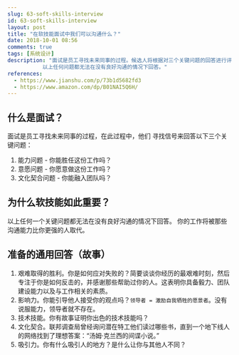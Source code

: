 ```yaml
---
slug: 63-soft-skills-interview
id: 63-soft-skills-interview
layout: post
title: "在软技能面试中我们可以沟通什么？"
date: 2018-10-01 08:56
comments: true
tags: [系统设计]
description: "面试是员工寻找未来同事的过程。候选人将根据对三个关键问题的回答进行评估：能力、意愿和文化契合。 
           以上任何问题都无法在没有良好沟通的情况下回答。"
references:
  - https://www.jianshu.com/p/73b1d5682fd3
  - https://www.amazon.com/dp/B01NAI5Q6H/
---
```


## 什么是面试？

面试是员工寻找未来同事的过程，在此过程中，他们
寻找信号来回答以下三个关键问题：

1. 能力问题 - 你能胜任这份工作吗？
2. 意愿问题 - 你愿意做这份工作吗？
3. 文化契合问题 - 你能融入团队吗？



## 为什么软技能如此重要？

以上任何一个关键问题都无法在没有良好沟通的情况下回答。
你的工作将被那些沟通能力比你更强的人取代。



## 准备的通用回答（故事）

1. 艰难取得的胜利。你是如何应对失败的？简要谈谈你经历的最艰难时刻，然后专注于你是如何反击的，并感谢那些帮助过你的人。这表明你具备毅力、团队建设能力以及与工作相关的素质。
2. 影响力。你能引导他人接受你的观点吗？`领导者 = 激励自我牺牲的愿景者`。没有说服能力，领导者就不存在。
3. 技术技能。你有故事证明你出色的技术技能吗？
4. 文化契合。联邦调查局曾经询问潜在特工他们读过哪些书，直到一个地下线人的网络找到了理想答案：“汤姆·克兰西的间谍小说。”
5. 吸引力。你有什么吸引人的地方？是什么让你与其他人不同？